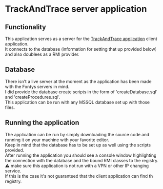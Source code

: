 # TrackAndTrace server application
## Functionality
This application serves as a server for the [TrackAndTrace application](https://github.com/Martijnvos/TrackAndTrace)
client application.  
It connects to the database (information for setting that up provided below) and also doublees as a RMI provider.

## Database
There isn't a live server at the moment as the application has been made with the Fontys servers in mind.  
I did provide the database create scripts in the form of 'createDatabase.sql' and 'createProcedures.sql'.  
This application can be run with any MSSQL database set up with those files.

## Running the application
The application can be run by simply downloading the source code and running it on your machine with your favorite editor.  
Keep in mind that the database has to be set up as well using the scripts provided.  
After running the application you should see a console window highlighting the connection with the database and
the bound RMI classes to the registry.  
:warning: make sure this application is not run with a VPN or other IP changing service.  
If this is the case it's not guaranteed that the client application can find th registry.